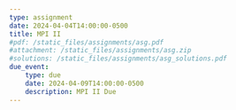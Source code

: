 ```yaml
---
type: assignment
date: 2024-04-04T14:00:00-0500
title: MPI II
#pdf: /static_files/assignments/asg.pdf
#attachment: /static_files/assignments/asg.zip
#solutions: /static_files/assignments/asg_solutions.pdf
due_event: 
    type: due
    date: 2024-04-09T14:00:00-0500
    description: MPI II Due
---
```

<!-- This is a sample assignment. -->
